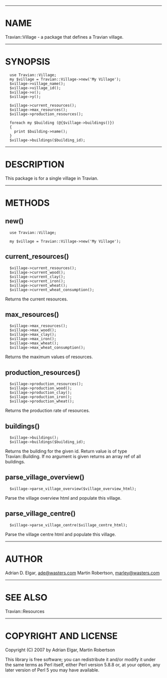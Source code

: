 
---

# NAME #

Travian::Village - a package that defines a Travian village.



---

# SYNOPSIS #

```
  use Travian::Village;
  my $village = Travian::Village->new('My Village');
  $village->village_name();
  $village->village_id();
  $village->x();
  $village->y();

  $village->current_resources();
  $village->max_resources();
  $village->production_resources();

  foreach my $building (@{$village->buildings()})
  {
    print $building->name();
  }
  $village->buildings($building_id);
```


---

# DESCRIPTION #

This package is for a single village in Travian.



---

# METHODS #


## new() ##

```
  use Travian::Village;

  my $village = Travian::Village->new('My Village');
```

## current\_resources() ##

```
  $village->current_resources();
  $village->current_wood();
  $village->current_clay();
  $village->current_iron();
  $village->current_wheat();
  $village->current_wheat_consumption();
```

Returns the current resources.


## max\_resources() ##

```
  $village->max_resources();
  $village->max_wood();
  $village->max_clay();
  $village->max_iron();
  $village->max_wheat();
  $village->max_wheat_consumption();
```

Returns the maximum values of resources.


## production\_resources() ##

```
  $village->production_resources();
  $village->production_wood();
  $village->production_clay();
  $village->production_iron();
  $village->production_wheat();
```

Returns the production rate of resources.

## buildings() ##
```
  $village->buildings();
  $village->buildings($building_id);
```
Returns the building for the given id.
Return value is of type Travian::Building.
If no argument is given returns an array ref of all buildings.

## parse\_village\_overview() ##

```
  $village->parse_village_overview($village_overview_html);
```

Parse the village overview html and populate this village.

## parse\_village\_centre() ##
```
  $village->parse_village_centre($village_centre_html);
```
Parse the village centre html and populate this village.


---

# AUTHOR #

Adrian D. Elgar, <ade@wasters.com> Martin Robertson, <marley@wasters.com>



---

# SEE ALSO #

Travian::Resources



---

# COPYRIGHT AND LICENSE #

Copyright (C) 2007 by Adrian Elgar, Martin Robertson

This library is free software; you can redistribute it and/or modify it under the same terms as Perl itself, either Perl version 5.8.8 or, at your option, any later version of Perl 5 you may have available.